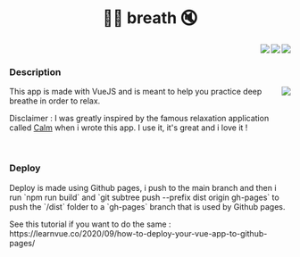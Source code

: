 <h1 align="center">🧘‍♂️ breath 🔇</h1>
<img align="right" src="https://img.shields.io/github/package-json/v/0xTheOldOne/breath?style=for-the-badge" />
<img align="right" src="https://img.shields.io/github/languages/code-size/0xTheOldOne/breath?style=for-the-badge" />
<img align="right" src="https://img.shields.io/github/last-commit/0xTheOldOne/breath?style=for-the-badge" />

<div class="mb-5">&nbsp;</div>

<h3 >Description</h3>
<div>
  <img align="right" src="https://github-readme-stats.vercel.app/api/pin/?username=0xTheOldOne&repo=breath" />
  <p>This app is made with VueJS and is meant to help you practice deep breathe in order to relax.</p>
  <p>Disclaimer : I was greatly inspired by the famous relaxation application called <a href="https://www.calm.com/fr">Calm</a> when i wrote this app. I use it, it's great and i love it !</p>
</div>

<div class="mb-5">&nbsp;</div>

<h3>Deploy</h3>
<p>
  Deploy is made using Github pages, i push to the main branch and then i run `npm run build` and `git subtree push --prefix dist origin gh-pages` to push the `/dist` folder to a `gh-pages` branch that is used by Github pages.
</p>
<p>See this tutorial if you want to do the same : https://learnvue.co/2020/09/how-to-deploy-your-vue-app-to-github-pages/</p>
